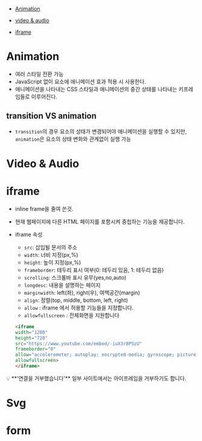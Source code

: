 * [Animation](#animation)

* [video & audio](#video--audio)

* [iframe](#iframe)



# Animation

- 여러 스타일 전환 가능
- JavaScript 없이 요소에 애니메이션 효과 적용 시 사용한다.
- 애니메이션을 나타내는 CSS 스타일과 애니메이션의 중간 상태를 나타내는 키프레임들로 이루어진다.

## transition VS animation
- `transition`의 경우 요소의 상태가 변경되어야 애니메이션을 실행할 수 있지만, `animation`은 요소의 상태 변화와 관계없이 실행 가능





# Video & Audio


# iframe

- inline frame을 줄여 쓴것.
- 현재 웹페이지에 다른 HTML 페이지를 포함시켜 중첩하는 기능을 제공합니다.
- iframe 속성
    - `src`: 삽입될 문서의 주소
    - `width`: 너비 지정(px,%)
    - `height`: 높이 지정(px,%)
    - `frameborder`: 테두리 표시 여부(0: 테두리 있음, 1: 테두리 없음)
    - `scrolling`: 스크롤바 표시 유무(yes,no,auto)
    - `longdesc`: 내용을 설명하는 페이지
    - `marginwidth`: left(좌), right(우), 여백공간(margin)
    - `align`: 정렬(top, middle, bottom, left, right)
    - `allow` : iframe 에서 허용할 기능들을 지정합니다.
    - `allowfullscreen` : 전체화면을 지원합니다

    ```html
    <iframe 
	width="1280" 
	height="720" 
	src="https://www.youtube.com/embed/-iuX3r8PSzU" 
	frameborder="0" 
	allow="accelerometer; autoplay; encrypted-media; gyroscope; picture-in-picture"
	allowfullscreen>
    </iframe>
    ```

<aside>
💡  **'연결을 거부했습니다'**
일부 사이트에서는 아이프레임을 거부하기도 합니다.

</aside>



# Svg

# form